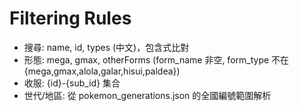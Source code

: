 # Filtering Rules
- 搜尋: name, id, types (中文)，包含式比對
- 形態: mega, gmax, otherForms (form_name 非空, form_type 不在 {mega,gmax,alola,galar,hisui,paldea})
- 收服: {id}-{sub_id} 集合
- 世代/地區: 從 pokemon_generations.json 的全國編號範圍解析
